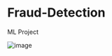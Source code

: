 # Fraud-Detection
ML Project

![image](https://user-images.githubusercontent.com/51969609/202897894-003db8e0-a173-4a67-9544-7f82f1c417d3.png)
